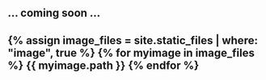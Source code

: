 
... coming soon ...
---
{% assign image_files = site.static_files | where: "image", true %}
{% for myimage in image_files %}
  {{ myimage.path }}
{% endfor %}
---
